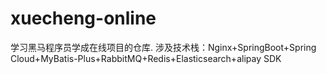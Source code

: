 # xuecheng-online
学习黑马程序员学成在线项目的仓库.
涉及技术栈：Nginx+SpringBoot+Spring Cloud+MyBatis-Plus+RabbitMQ+Redis+Elasticsearch+alipay SDK
